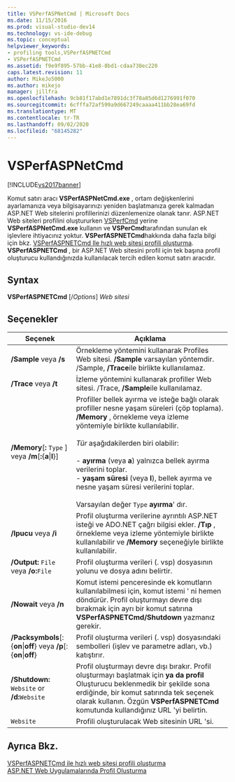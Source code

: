 ```yaml
---
title: VSPerfASPNetCmd | Microsoft Docs
ms.date: 11/15/2016
ms.prod: visual-studio-dev14
ms.technology: vs-ide-debug
ms.topic: conceptual
helpviewer_keywords:
- profiling tools,VSPerfASPNETCmd
- VSPerfASPNETCmd
ms.assetid: f9e9f895-57bb-41e8-8bd1-cdaa738ec220
caps.latest.revision: 11
author: MikeJo5000
ms.author: mikejo
manager: jillfra
ms.openlocfilehash: 9cb81f17abd1e7891dc3f78a85d6d1276991f070
ms.sourcegitcommit: 6cfffa72af599a9d667249caaaa411bb28ea69fd
ms.translationtype: MT
ms.contentlocale: tr-TR
ms.lasthandoff: 09/02/2020
ms.locfileid: "68145282"
---
```

# <a name="vsperfaspnetcmd"></a>VSPerfASPNetCmd
[!INCLUDE[vs2017banner](../includes/vs2017banner.md)]

Komut satırı aracı **VSPerfASPNetCmd.exe** , ortam değişkenlerini ayarlamanıza veya bilgisayarınızı yeniden başlatmanıza gerek kalmadan ASP.NET Web sitelerini profillerinizi düzenlemenize olanak tanır. ASP.NET Web siteleri profilini oluştururken [VSPerfCmd](../profiling/vsperfcmd.md) yerine **VSPerfASPNetCmd.exe** kullanın ve **VSPerCmd**tarafından sunulan ek işlevlere ihtiyacınız yoktur. **VSPerfASPNETCmd**hakkında daha fazla bilgi için bkz. [VSPerfASPNETCmd Ile hızlı web sitesi profili oluşturma](../profiling/rapid-web-site-profiling-with-vsperfaspnetcmd.md). **VSPerfASPNETCmd** , bir ASP.NET Web sitesini profil için tek başına profil oluşturucu kullandığınızda kullanılacak tercih edilen komut satırı aracıdır.  
  
## <a name="syntax"></a>Syntax  
 **VSPerfASPNETCmd** [/*Options*] *Web sitesi*  
  
## <a name="options"></a>Seçenekler  
  
|Seçenek|Açıklama|  
|------------|-----------------|  
|**/Sample** veya   **/s**|Örnekleme yöntemini kullanarak Profiles Web sitesi. **/Sample** varsayılan yöntemdir. /Sample, **/Trace**ile birlikte kullanılamaz.|  
|**/Trace** veya   **/t**|İzleme yöntemini kullanarak profiller Web sitesi. /Trace, **/Sample**ile kullanılamaz.|  
|**/Memory**[**:** `Type` ] veya **/m**[**:**{**a**&#124;**l**}]|Profiller bellek ayırma ve isteğe bağlı olarak profiller nesne yaşam süreleri (çöp toplama). **/Memory** , örnekleme veya izleme yöntemiyle birlikte kullanılabilir.<br /><br /> *Tür* aşağıdakilerden biri olabilir:<br /><br /> -   **ayırma** (veya **a**) yalnızca bellek ayırma verilerini toplar.<br />-   **yaşam süresi** (veya **l**), bellek ayırma ve nesne yaşam süresi verilerini toplar.<br /><br /> Varsayılan değer `Type` **ayırma**' dır.|  
|**/Ipucu** veya   **/i**|Profil oluşturma verilerine ayrıntılı ASP.NET isteği ve ADO.NET çağrı bilgisi ekler. **/Tıp** , örnekleme veya izleme yöntemiyle birlikte kullanılabilir ve **/Memory** seçeneğiyle birlikte kullanılabilir.|  
|**/Output:** `File` veya   **/o:**`File`|Profil oluşturma verileri (. vsp) dosyasının yolunu ve dosya adını belirtir.|  
|**/Nowait** veya   **/n**|Komut istemi penceresinde ek komutların kullanılabilmesi için, komut istemi ' ni hemen döndürür. Profil oluşturmayı devre dışı bırakmak için ayrı bir komut satırına **VSPerfASPNETCmd/Shutdown** yazmanız gerekir.|  
|**/Packsymbols**[: {**on**&#124;**off**} veya   **/p**[: {**on**&#124;**off**}|Profil oluşturma verileri (. vsp) dosyasındaki sembolleri (işlev ve parametre adları, vb.) katıştırır.|  
|**/Shutdown:** `Website` or   **/d:**`Website`|Profil oluşturmayı devre dışı bırakır. Profil oluşturmayı başlatmak için **ya da profil** Oluşturucu beklenmedik bir şekilde sona erdiğinde, bir komut satırında tek seçenek olarak kullanın. Özgün **VSPerfASPNETCmd** komutunda kullandığınız URL 'yi belirtin.|  
|`Website`|Profili oluşturulacak Web sitesinin URL 'si.|  
  
## <a name="see-also"></a>Ayrıca Bkz.  
 [VSPerfASPNETCmd ile hızlı web sitesi profili oluşturma](../profiling/rapid-web-site-profiling-with-vsperfaspnetcmd.md)   
 [ASP.NET Web Uygulamalarında Profil Oluşturma](../profiling/command-line-profiling-of-aspnet-web-applications.md)
